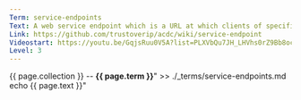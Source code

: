 ```yaml
---
Term: service-endpoints
Text: A web service endpoint which is a URL at which clients of specific service can get access to the service.
Link: https://github.com/trustoverip/acdc/wiki/service-endpoint
Videostart: https://youtu.be/GqjsRuu0V5A?list=PLXVbQu7JH_LHVhs0rZ9Bb8ocyKlPljkaG&t=32m54s
Level: 3
---
```


{{ page.collection }} -- **{{ page.term }}**" >> ./_terms/service-endpoints.md
    echo  {{ page.text }}"
